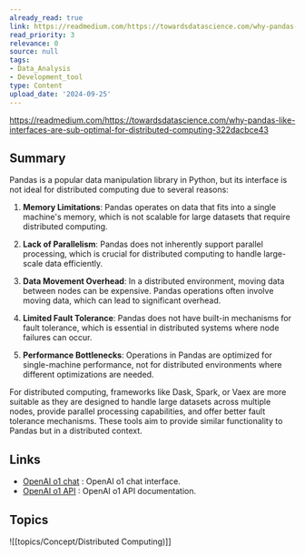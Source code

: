 ```yaml
---
already_read: true
link: https://readmedium.com/https://towardsdatascience.com/why-pandas-like-interfaces-are-sub-optimal-for-distributed-computing-322dacbce43
read_priority: 3
relevance: 0
source: null
tags:
- Data_Analysis
- Development_tool
type: Content
upload_date: '2024-09-25'
---
```


https://readmedium.com/https://towardsdatascience.com/why-pandas-like-interfaces-are-sub-optimal-for-distributed-computing-322dacbce43
## Summary

Pandas is a popular data manipulation library in Python, but its interface is not ideal for distributed computing due to several reasons:

1. **Memory Limitations**: Pandas operates on data that fits into a single machine's memory, which is not scalable for large datasets that require distributed computing.

2. **Lack of Parallelism**: Pandas does not inherently support parallel processing, which is crucial for distributed computing to handle large-scale data efficiently.

3. **Data Movement Overhead**: In a distributed environment, moving data between nodes can be expensive. Pandas operations often involve moving data, which can lead to significant overhead.

4. **Limited Fault Tolerance**: Pandas does not have built-in mechanisms for fault tolerance, which is essential in distributed systems where node failures can occur.

5. **Performance Bottlenecks**: Operations in Pandas are optimized for single-machine performance, not for distributed environments where different optimizations are needed.

For distributed computing, frameworks like Dask, Spark, or Vaex are more suitable as they are designed to handle large datasets across multiple nodes, provide parallel processing capabilities, and offer better fault tolerance mechanisms. These tools aim to provide similar functionality to Pandas but in a distributed context.
## Links

- [OpenAI o1 chat](https://openai01.net/) : OpenAI o1 chat interface.
- [OpenAI o1 API](https://openaio1api.com/) : OpenAI o1 API documentation.

## Topics

![[topics/Concept/Distributed Computing)]]